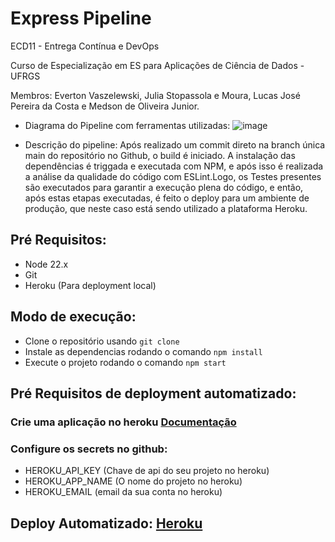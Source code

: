 # Express Pipeline

ECD11 - Entrega Contínua e DevOps

Curso de Especialização em ES para Aplicações de Ciência de Dados - UFRGS

Membros: Everton Vaszelewski, Julia Stopassola e Moura, Lucas José Pereira da Costa e Medson de Oliveira Junior.

- Diagrama do Pipeline com ferramentas utilizadas:
![image](https://github.com/user-attachments/assets/453e1df0-93e8-4e9c-94c8-41783207d79b)


- Descrição do pipeline:
Após realizado um commit direto na branch única main do repositório no Github, o build é iniciado. A instalação das dependências é triggada e executada com NPM, e após isso é realizada a análise da qualidade do código com ESLint.Logo, os Testes presentes são executados para garantir a execução plena do código, e então, após estas etapas executadas, é feito o deploy para um ambiente de produção, que neste caso está sendo utilizado a plataforma Heroku.

## Pré Requisitos:
- Node 22.x
- Git
- Heroku (Para deployment local)
  
## Modo de execução:
- Clone o repositório usando `git clone`
- Instale as dependencias rodando o comando `npm install`
- Execute o projeto rodando o comando `npm start`

## Pré Requisitos de deployment automatizado:
### Crie uma aplicação no heroku [Documentação](https://devcenter.heroku.com/articles/getting-started-with-nodejs#deploy-the-app)
### Configure os secrets no github:
- HEROKU_API_KEY (Chave de api do seu projeto no heroku)
- HEROKU_APP_NAME (O nome do projeto no heroku)
- HEROKU_EMAIL (email da sua conta no heroku)
  
## Deploy Automatizado: [Heroku](https://shielded-tor-48351-13d2dec269ea.herokuapp.com/)


